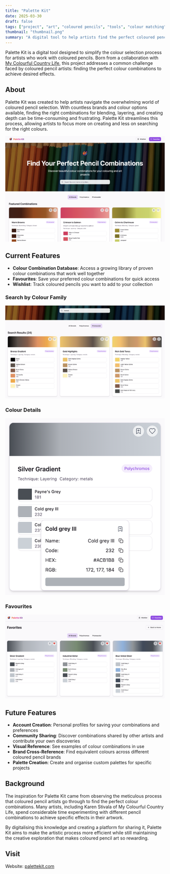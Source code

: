 ```yaml
---
title: "Palette Kit"
date: 2025-03-30
draft: false
tags: ["project", "art", "coloured pencils", "tools", "colour matching"]
thumbnail: "thumbnail.png"
summary: "A digital tool to help artists find the perfect coloured pencil combinations for their artwork."
---
```


Palette Kit is a digital tool designed to simplify the colour selection process for artists who work with coloured pencils. Born from a collaboration with [My Colourful Country Life](https://www.mycolourfulcountrylife.com/), this project addresses a common challenge faced by coloured pencil artists: finding the perfect colour combinations to achieve desired effects.

## About

Palette Kit was created to help artists navigate the overwhelming world of coloured pencil selection. With countless brands and colour options available, finding the right combinations for blending, layering, and creating depth can be time-consuming and frustrating. Palette Kit streamlines this process, allowing artists to focus more on creating and less on searching for the right colours.

![Palette Kit Homepage](front-page.png)

## Current Features

- **Colour Combination Database**: Access a growing library of proven colour combinations that work well together
- **Favourites**: Save your preferred colour combinations for quick access
- **Wishlist**: Track coloured pencils you want to add to your collection

### Search by Colour Family
![Search by Colour Family](search-colour-family.png)

### Colour Details
![Colour Details](colour-details.png)

### Favourites
![Favourites](favourites.png)

## Future Features

- **Account Creation**: Personal profiles for saving your combinations and preferences
- **Community Sharing**: Discover combinations shared by other artists and contribute your own discoveries
- **Visual Reference**: See examples of colour combinations in use
- **Brand Cross-Reference**: Find equivalent colours across different coloured pencil brands
- **Palette Creation**: Create and organise custom palettes for specific projects

## Background

The inspiration for Palette Kit came from observing the meticulous process that coloured pencil artists go through to find the perfect colour combinations. Many artists, including Karen Stivala of My Colourful Country Life, spend considerable time experimenting with different pencil combinations to achieve specific effects in their artwork.

By digitalising this knowledge and creating a platform for sharing it, Palette Kit aims to make the artistic process more efficient while still maintaining the creative exploration that makes coloured pencil art so rewarding.

## Visit

Website: [palettekit.com](https://palettekit.com)